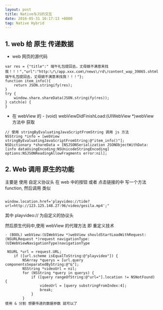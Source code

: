 ```yaml
---
layout: post
title: Native与JS的交互
date: 2016-05-31 16:17:13 +0800
tag: Native Hybrid
---
```


## 1. web 给 原生 传递数据
* web 网页的源代码

``` objc
var res = {"title":" 端午礼包提回去，丈母娘不满意来找我！！！","url":"http:\/\/app.xxx.com\/news\/rd\/content_wap_39865.shtml","image":"http:\/\/www.xxx.com\/v\/b\/images\/2016\/5\/30\/20165301464599344828_167.jpg","summary":" 端午礼包提回去，丈母娘不满意来找我！！！"};
function item_info(){
	return JSON.stringify(res);
}
try {
	window.share.shareData(JSON.stringify(res));
} catch(e) {
}
```

* 在 webView 的 - (void) webViewDidFinishLoad:(UIWebView *)webView 方法中 获取

```  objc
// 使用 stringByEvaluatingJavaScriptFromString 调用 js 方法
NSString *info = [webView stringByEvaluatingJavaScriptFromString:@"item_info()"];
NSDictionary *shareData = [NSJSONSerialization JSONObjectWithData:[info dataUsingEncoding:NSUnicodeStringEncoding] options:NSJSONReadingAllowFragments error:nil];
```

## 2. Web 调用 原生的功能 

主要是 使用 自定义协议头
在 web 中的按钮 或者 点击链接的中 写一个方法function, 然后调用 类似


``` objc

window.location.href='playvideo://tide?url=http://123.125.148.27:96/video/gesila.mp4';"

```
其中 playvideo:// 为自定义的协议头

然后原生代码中,使用 webView 的代理方法  即 重定义技术 

```
- (BOOL) webView:(UIWebView *)webView shouldStartLoadWithRequest:(NSURLRequest *)request navigationType:(UIWebViewNavigationType)navigationType

 NSURL *url = request.URL;
    if ([url.scheme isEqualToString:@"playvideo"]) {
        NSArray *querys = [url.query componentsSeparatedByString:@"&"];
        NSString *videoUrl = nil;
        for (NSString *query in querys) {
            if ([query rangeOfString:@"url="].location != NSNotFound) {
                videoUrl = [query substringFromIndex:4];
                break;
            }
        }
使用 & 分割 想要传递的数据参数 就可以了
```

